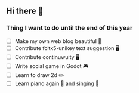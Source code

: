 ## Hi there 👋

### Thing I want to do until the end of this year

- [ ] Make my own web blog beautiful 💮
- [ ] Contribute fcitx5-unikey text suggestion 🖥️
- [ ] Contribute continuwuity 🖥️
- [ ] Write social game in Godot 🎮
- [ ] Learn to draw 2d ✏️
- [ ] Learn piano again 🎹 and singing 🎤

